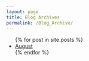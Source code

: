 ```yaml
---
layout: page
title: Blog Archives
permalink: /Blog_Archive/
---
```


<ul>
  {% for post in site.posts %}
    <li>
      <a href="{{ post.url }}">August</a>
    </li>
  {% endfor %}
</ul>

<!--
Some information about you!

### More Information

A place to include any other types of information that you'd like to include about yourself.

### Contact me

[email@domain.com](mailto:email@domain.com)
-->
